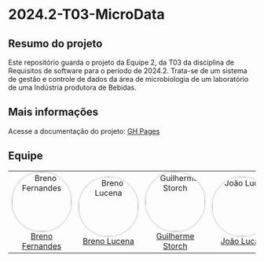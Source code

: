 # 2024.2-T03-MicroData

## Resumo do projeto
Este repositório guarda o projeto da Equipe 2, da T03 da disciplina de Requisitos de software para o período de 2024.2. 
Trata-se de um sistema de gestão e controle de dados da área de microbiologia de um laboratório de uma Indústria produtora de Bebidas.
## Mais informações
Acesse a documentação do projeto: [GH Pages](https://mdsreq-fga-unb.github.io/2024.2-T03-MicroData/)

## Equipe

<table>
  <tr>
    <td align="center">
      <a href="https://github.com/Brenofrds">
        <img src="https://avatars.githubusercontent.com/u/132412607?v=4" alt="Breno Fernandes" style="border-radius: 50%; box-shadow: 0px 0px 5px rgba(0, 0, 0, 0.3);" width="120px">
        <br />
        <a href="https://github.com/Brenofrds">Breno Fernandes</a>
      </a>
    </td>
    <td align="center">
      <a href="https://github.com/BrenoLUCO">
        <img src="https://avatars.githubusercontent.com/u/82223777?v=4" alt="Breno Lucena" style="border-radius: 50%; box-shadow: 0px 0px 5px rgba(0, 0, 0, 0.3);" width="120px">
        <br />
        <a href="https://github.com/BrenoLUCO">Breno Lucena</a>
      </a>
    </td>
    <td align="center">
      <a href="https://github.com/storch7">
        <img src="https://avatars.githubusercontent.com/u/90935577?v=4" alt="Guilherme Storch" style="border-radius: 50%; box-shadow: 0px 0px 5px rgba(0, 0, 0, 0.3);" width="120px">
        <br />
        <a href="https://github.com/storch7">Guilherme Storch</a>
      </a>
    </td>
    <td align="center">
      <a href="https://github.com/jlucasiqueira">
        <img src="https://avatars.githubusercontent.com/u/143570377?v=4" alt="João Lucas" style="border-radius: 50%; box-shadow: 0px 0px 5px rgba(0, 0, 0, 0.3);" width="120px">
        <br />
        <a href="https://github.com/jlucasiqueira">João Lucas</a>
      </a>
    </td>
    <td align="center">
      <a href="https://github.com/rmatuda">
        <img src="https://avatars.githubusercontent.com/u/134009750?v=4" alt="Rafael Matuda" style="border-radius: 50%; box-shadow: 0px 0px 5px rgba(0, 0, 0, 0.3);" width="120px">
        <br />
        <a href="https://github.com/rmatuda">Rafael Matuda</a>
      </a>
    </td>
    <td align="center">
      <a href="https://github.com/R-enanVieira">
        <img src="https://avatars.githubusercontent.com/u/65179736?v=4" alt="Renan Vieira" style="border-radius: 50%; box-shadow: 0px 0px 5px rgba(0, 0, 0, 0.3);" width="120px">
        <br />
        <a href="https://github.com/R-enanVieira">Renan Vieira</a>
      </a>
    </td>
  </tr>
</table>
